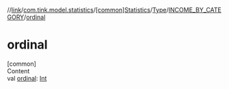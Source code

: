 //[link](../../../../index.md)/[com.tink.model.statistics](../../../index.md)/[[common]Statistics](../../index.md)/[Type](../index.md)/[INCOME_BY_CATEGORY](index.md)/[ordinal](ordinal.md)



# ordinal  
[common]  
Content  
val [ordinal](ordinal.md): [Int](https://kotlinlang.org/api/latest/jvm/stdlib/kotlin/-int/index.html)  



